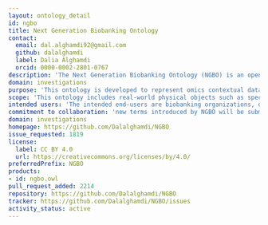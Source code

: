 ```yaml
---
layout: ontology_detail
id: ngbo
title: Next Generation Biobanking Ontology
contact:
  email: dal.alghamdi92@gmail.com
  github: dalalghamdi
  label: Dalia Alghamdi
  orcid: 0000-0002-2801-0767
description: 'The Next Generation Biobanking Ontology (NGBO) is an open application ontology representing contextual data about omics digital assets in biobank. The ontology focuses on capturing the information about three main activities: wet bench analysis used to generate omics data, bioinformatics analysis used to analyze and interpret data, and data management.'
domain: investigations
purpose: 'This ontology is developed to represent omics contextual data to support experts in specimen-derivative data  discovery and reuse stages.'
scope: 'This ontology includes real-world physical objects such as specimens, computerized objects such as datasets, and planned processes and related specifications'
intended users: 'The intended end-users are biobanking organizations, data collectors, omics researchers, and decision-makers.'
commitment to collaboration: 'new terms introduced by NGBO will be submitted to appropriate OBO foundry domain ontology when possible. NGBO also, accept and review requests from community to edit/add terms through issue requests here (https://github.com/Dalalghamdi/NGBO/issues)' 
domain: investigations
homepage: https://github.com/Dalalghamdi/NGBO
issue_requested: 1819
license:
  label: CC BY 4.0
  url: https://creativecommons.org/licenses/by/4.0/
preferredPrefix: NGBO
products:
- id: ngbo.owl
pull_request_added: 2214
repository: https://github.com/Dalalghamdi/NGBO
tracker: https://github.com/Dalalghamdi/NGBO/issues
activity_status: active
---
```


        
        
